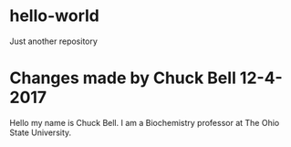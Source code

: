 # hello-world
Just another repository
# Changes made by Chuck Bell 12-4-2017
Hello my name is Chuck Bell. I am a Biochemistry professor at The Ohio State University. 
